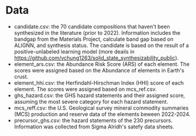 # Data

- candidate.csv: the 70 candidate compositions that haven't been synthesized in the literature (prior to 2022). Information includes the bandgap from the Materials Project, calculate band gap based on ALIGNN, and synthesis status. The candidate is based on the result of a positive-unlabeled learning model (more deails in https://github.com/vchung1263/solid_state_synthesizability_public).
- element_ars.csv: the Abundance Risk Score (ARS) of each element. The scores were assigned based on the Abundance of elements in Earth's crust.
- element_hhi.csv: the Herfindahl-Hirschman Index (HHI) score of each element. The scores were assigned based on mcs_ref.csv.
- ghs_hazard.csv: the GHS hazard statements and their assigned score, assuming the most severe category for each hazard statement.
- mcs_reff.csv: the U.S. Geological survey mineral commodity summaries (MCS) production and reserve data of the elements beween 2022-2024.
- precursor_ghs.csv: the hazard statements of the 230 precursors. Information was collected from Sigma Alridh's satefy data sheets.